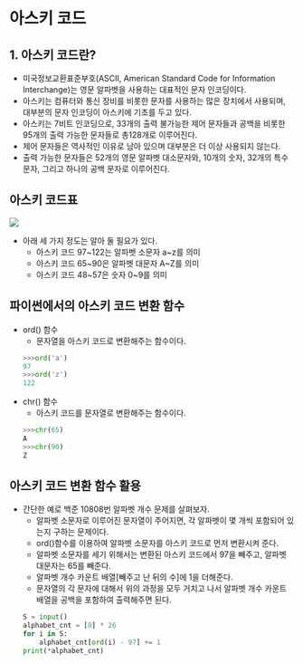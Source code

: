 # 아스키 코드

## 1. 아스키 코드란?
- 미국정보교환표준부호(ASCII, American Standard Code for Information Interchange)는 영문 알파벳을 사용하는 대표적인 문자 인코딩이다.
- 아스키는 컴퓨터와 통신 장비를 비롯한 문자를 사용하는 많은 장치에서 사용되며, 대부분의 문자 인코딩이 아스키에 기초를 두고 있다.
- 아스키는 7비트 인코딩으로, 33개의 출력 불가능한 제어 문자들과 공백을 비롯한 95개의 출력 가능한 문자들로 총128개로 이루어진다.
- 제어 문자들은 역사적인 이유로 남아 있으며 대부분은 더 이상 사용되지 않는다.
- 출력 가능한 문자들은 52개의 영문 알파벳 대소문자와, 10개의 숫자, 32개의 특수 문자, 그리고 하나의 공백 문자로 이루어진다.

## 아스키 코드표
<img src="https://velog.velcdn.com/images%2Fexploit017%2Fpost%2F9eb5ba8c-326f-4ede-9706-7c0d260c6301%2Fimage.png"></img>
- 아래 세 가지 정도는 알아 둘 필요가 있다.
    - 아스키 코드 97~122는 알파벳 소문자 a~z를 의미
    - 아스키 코드 65~90은 알파벳 대문자 A~Z를 의미
    - 아스키 코드 48~57은 숫자 0~9를 의미

## 파이썬에서의 아스키 코드 변환 함수
- ord() 함수
    - 문자열을 아스키 코드로 변환해주는 함수이다.
    ```python
    >>>ord('a')
    97
    >>>ord('z')
    122
    ```
- chr() 함수
    - 아스키 코드를 문자열로 변환해주는 함수이다.
    ```python
    >>>chr(65)
    A
    >>>chr(90)
    Z
    ```

## 아스키 코드 변환 함수 활용
- 간단한 예로 백준 10808번 알파벳 개수 문제를 살펴보자.
    - 알파벳 소문자로 이루어진 문자열이 주어지면, 각 알파벳이 몇 개씩 포함되어 있는지 구하는 문제이다.
    - ord()함수를 이용하여 알파벳 소문자를 아스키 코드로 먼저 변환시켜 준다.
    - 알파벳 소문자를 세기 위해서는 변환된 아스키 코드에서 97을 빼주고, 알파벳 대문자는 65를 빼준다.
    - 알파벳 개수 카운트 배열[빼주고 난 뒤의 수]에 1을 더해준다.
    - 문자열의 각 문자에 대해서 위의 과정을 모두 거치고 나서 알파벳 개수 카운트 배열을 공백을 포함하여 출력해주면 된다.
    ```python
    S = input()
    alphabet_cnt = [0] * 26
    for i in S:
        alphabet_cnt[ord(i) - 97] += 1
    print(*alphabet_cnt)
    ```